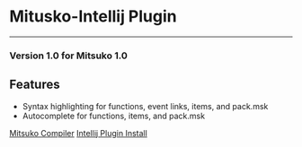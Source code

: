 # Mitusko-Intellij Plugin
***
### Version 1.0 for Mitsuko 1.0
## Features
* Syntax highlighting for functions, event links, items, and pack.msk
* Autocomplete for functions, items, and pack.msk

[Mitsuko Compiler](https://github.com/RemRemEgg/mitsuko "Mitsuko on GitHub")
[Intellij Plugin Install](https://plugins.jetbrains.com/plugin/21514-mitsuko "Mitsuko on Intellij")
